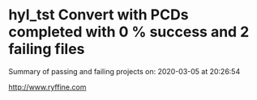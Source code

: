 # hyl_tst Convert with PCDs completed with 0 % success and 2 failing files

Summary of passing and failing projects on: 2020-03-05 at 20:26:54

http://www.ryffine.com
